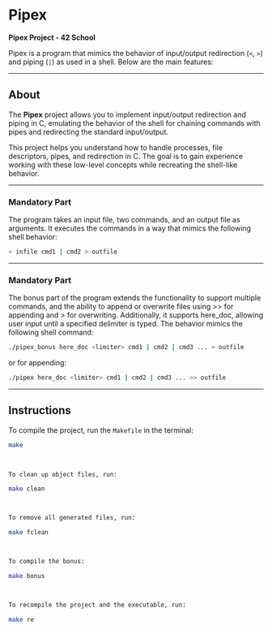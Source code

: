 # Pipex

**Pipex Project - 42 School**

Pipex is a program that mimics the behavior of input/output redirection (`<`, `>`) and piping (`|`) as used in a shell. Below are the main features:

---

## About

The **Pipex** project allows you to implement input/output redirection and piping in C, emulating the behavior of the shell for chaining commands with pipes and redirecting the standard input/output.

This project helps you understand how to handle processes, file descriptors, pipes, and redirection in C. The goal is to gain experience working with these low-level concepts while recreating the shell-like behavior.

---

### Mandatory Part

The program takes an input file, two commands, and an output file as arguments. It executes the commands in a way that mimics the following shell behavior:  
```bash
< infile cmd1 | cmd2 > outfile
```

---

### Mandatory Part

The bonus part of the program extends the functionality to support multiple commands, and the ability to append or overwrite files using >> for appending and > for overwriting. Additionally, it supports here_doc, allowing user input until a specified delimiter is typed. The behavior mimics the following shell command:
```bash
./pipex_bonus here_doc <limiter> cmd1 | cmd2 | cmd3 ... > outfile
```
or for appending:
```bash
./pipex here_doc <limiter> cmd1 | cmd2 | cmd3 ... >> outfile
```

---

## Instructions

To compile the project, run the `Makefile` in the terminal:

```bash
make

    

To clean up object files, run:

make clean



To remove all generated files, run:

make fclean



To compile the bonus:

make bonus



To recompile the project and the executable, run:

make re
```
